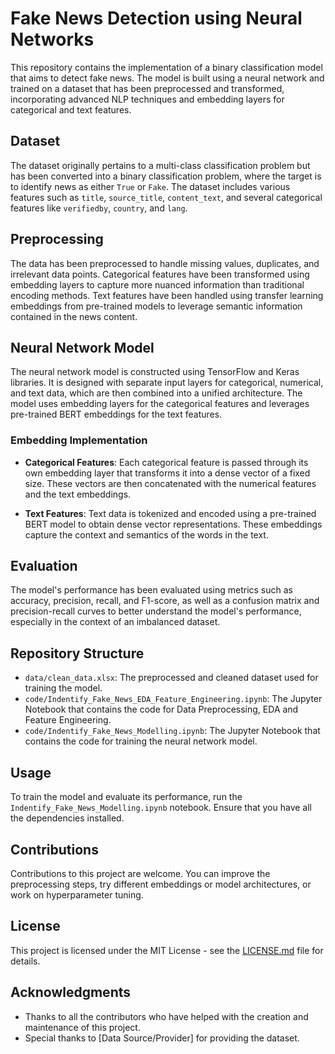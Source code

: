 # Fake News Detection using Neural Networks

This repository contains the implementation of a binary classification model that aims to detect fake news. The model is built using a neural network and trained on a dataset that has been preprocessed and transformed, incorporating advanced NLP techniques and embedding layers for categorical and text features.

## Dataset

The dataset originally pertains to a multi-class classification problem but has been converted into a binary classification problem, where the target is to identify news as either `True` or `Fake`. The dataset includes various features such as `title`, `source_title`, `content_text`, and several categorical features like `verifiedby`, `country`, and `lang`.

## Preprocessing

The data has been preprocessed to handle missing values, duplicates, and irrelevant data points. Categorical features have been transformed using embedding layers to capture more nuanced information than traditional encoding methods. Text features have been handled using transfer learning embeddings from pre-trained models to leverage semantic information contained in the news content.

## Neural Network Model

The neural network model is constructed using TensorFlow and Keras libraries. It is designed with separate input layers for categorical, numerical, and text data, which are then combined into a unified architecture. The model uses embedding layers for the categorical features and leverages pre-trained BERT embeddings for the text features.

### Embedding Implementation

- **Categorical Features**: Each categorical feature is passed through its own embedding layer that transforms it into a dense vector of a fixed size. These vectors are then concatenated with the numerical features and the text embeddings.
  
- **Text Features**: Text data is tokenized and encoded using a pre-trained BERT model to obtain dense vector representations. These embeddings capture the context and semantics of the words in the text.

## Evaluation

The model's performance has been evaluated using metrics such as accuracy, precision, recall, and F1-score, as well as a confusion matrix and precision-recall curves to better understand the model's performance, especially in the context of an imbalanced dataset.

## Repository Structure

- `data/clean_data.xlsx`: The preprocessed and cleaned dataset used for training the model.
- `code/Indentify_Fake_News_EDA_Feature_Engineering.ipynb`: The Jupyter Notebook that contains the code for Data Preprocessing, EDA and Feature Engineering.
- `code/Indentify_Fake_News_Modelling.ipynb`: The Jupyter Notebook that contains the code for training the neural network model.

## Usage

To train the model and evaluate its performance, run the `Indentify_Fake_News_Modelling.ipynb` notebook. Ensure that you have all the dependencies installed.

## Contributions

Contributions to this project are welcome. You can improve the preprocessing steps, try different embeddings or model architectures, or work on hyperparameter tuning.

## License

This project is licensed under the MIT License - see the [LICENSE.md](LICENSE) file for details.

## Acknowledgments

- Thanks to all the contributors who have helped with the creation and maintenance of this project.
- Special thanks to [Data Source/Provider] for providing the dataset.
